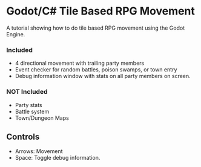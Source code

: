 # Godot/C# Tile Based RPG Movement

A tutorial showing how to do tile based RPG movement using the Godot Engine.

### Included

- 4 directional movement with trailing party members
- Event checker for random battles, poison swamps, or town entry
- Debug information window with stats on all party members on screen.

### NOT Included

- Party stats
- Battle system
- Town/Dungeon Maps

## Controls

- Arrows: Movement
- Space: Toggle debug information.
